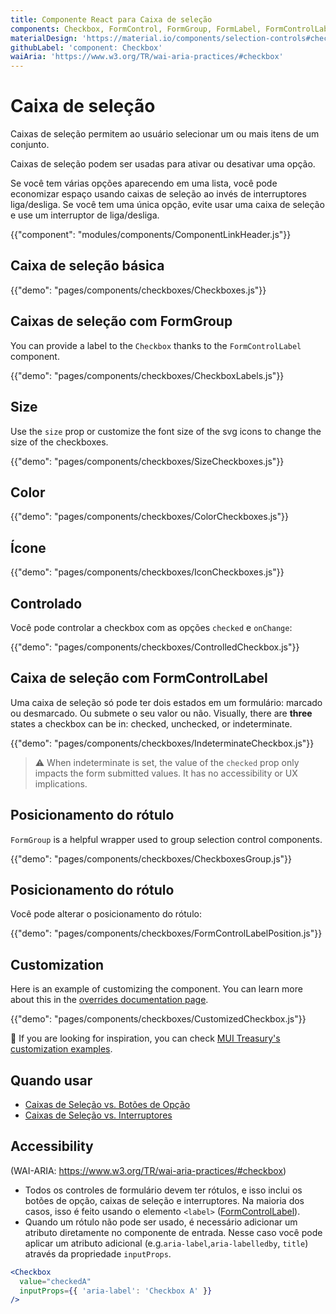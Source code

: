 ```yaml
---
title: Componente React para Caixa de seleção
components: Checkbox, FormControl, FormGroup, FormLabel, FormControlLabel
materialDesign: 'https://material.io/components/selection-controls#checkboxes'
githubLabel: 'component: Checkbox'
waiAria: 'https://www.w3.org/TR/wai-aria-practices/#checkbox'
---
```


# Caixa de seleção

<p class="description">Caixas de seleção permitem ao usuário selecionar um ou mais itens de um conjunto.</p>

Caixas de seleção podem ser usadas para ativar ou desativar uma opção.

Se você tem várias opções aparecendo em uma lista, você pode economizar espaço usando caixas de seleção ao invés de interruptores liga/desliga. Se você tem uma única opção, evite usar uma caixa de seleção e use um interruptor de liga/desliga.

{{"component": "modules/components/ComponentLinkHeader.js"}}

## Caixa de seleção básica

{{"demo": "pages/components/checkboxes/Checkboxes.js"}}

## Caixas de seleção com FormGroup

You can provide a label to the `Checkbox` thanks to the `FormControlLabel` component.

{{"demo": "pages/components/checkboxes/CheckboxLabels.js"}}

## Size

Use the `size` prop or customize the font size of the svg icons to change the size of the checkboxes.

{{"demo": "pages/components/checkboxes/SizeCheckboxes.js"}}

## Color

{{"demo": "pages/components/checkboxes/ColorCheckboxes.js"}}

## Ícone

{{"demo": "pages/components/checkboxes/IconCheckboxes.js"}}

## Controlado

Você pode controlar a checkbox com as opções `checked` e `onChange`:

{{"demo": "pages/components/checkboxes/ControlledCheckbox.js"}}

## Caixa de seleção com FormControlLabel

Uma caixa de seleção só pode ter dois estados em um formulário: marcado ou desmarcado. Ou submete o seu valor ou não. Visually, there are **three** states a checkbox can be in: checked, unchecked, or indeterminate.

{{"demo": "pages/components/checkboxes/IndeterminateCheckbox.js"}}

> ⚠️ When indeterminate is set, the value of the `checked` prop only impacts the form submitted values. It has no accessibility or UX implications.

## Posicionamento do rótulo

`FormGroup` is a helpful wrapper used to group selection control components.

{{"demo": "pages/components/checkboxes/CheckboxesGroup.js"}}

## Posicionamento do rótulo

Você pode alterar o posicionamento do rótulo:

{{"demo": "pages/components/checkboxes/FormControlLabelPosition.js"}}

## Customization

Here is an example of customizing the component. You can learn more about this in the [overrides documentation page](/customization/how-to-customize/).

{{"demo": "pages/components/checkboxes/CustomizedCheckbox.js"}}

🎨 If you are looking for inspiration, you can check [MUI Treasury's customization examples](https://mui-treasury.com/styles/checkbox/).

## Quando usar

- [Caixas de Seleção vs. Botões de Opção](https://www.nngroup.com/articles/checkboxes-vs-radio-buttons/)
- [Caixas de Seleção vs. Interruptores](https://uxplanet.org/checkbox-vs-toggle-switch-7fc6e83f10b8)

## Accessibility

(WAI-ARIA: https://www.w3.org/TR/wai-aria-practices/#checkbox)

- Todos os controles de formulário devem ter rótulos, e isso inclui os botões de opção, caixas de seleção e interruptores. Na maioria dos casos, isso é feito usando o elemento `<label>` ([FormControlLabel](/api/form-control-label/)).
- Quando um rótulo não pode ser usado, é necessário adicionar um atributo diretamente no componente de entrada. Nesse caso você pode aplicar um atributo adicional (e.g.`aria-label`,`aria-labelledby`, `title`) através da propriedade `inputProps`.

```jsx
<Checkbox
  value="checkedA"
  inputProps={{ 'aria-label': 'Checkbox A' }}
/>
```
